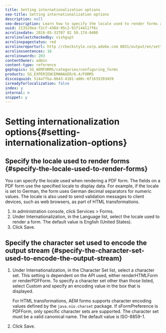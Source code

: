 ```yaml
---
title: Setting internationalization options
seo-title: Setting internationalization options
description: null
seo-description: Learn how to specify the locale used to render forms and how to specify the character set used to encode the output stream.
uuid: 213529ea-f2cf-438d-95c2-91f144117f6c
acrolinxdate: 2016-05-31T07 02 59.174-0400
acrolinxlastcheckedby: vishgupt
acrolinxpagestatus: red
acrolinxreporturl: http //checkstyle.corp.adobe.com 8031/output/en/setting_internationalization_options_admin_5e12de0b318c6865_2364_report.xml
acrolinxsentences: 16
acrolinxwords: 203
contentOwner: admin
content-type: reference
geptopics: SG_AEMFORMS/categories/configuring_forms
products: SG_EXPERIENCEMANAGER/6.4/FORMS
discoiquuid: 514affba-8643-4101-a00c-6f1635393459
isreadyforlocalization: false
index: y
internal: n
snippet: y
---
```


# Setting internationalization options{#setting-internationalization-options}

## Specify the locale used to render forms {#specify-the-locale-used-to-render-forms}

You can specify the locale used when rendering a PDF form. The fields on a PDF form use the specified locale to display data. For example, if the locale is set to German, the form uses German decimal separators for numeric values. The locale is also used to send validation messages to client devices, such as web browsers, as part of HTML transformations.

1. In administration console, click Services &gt; Forms.
1. Under Internationalization, in the Language list, select the locale used to render a form. The default value is English (United States).
1. Click Save.

## Specify the character set used to encode the output stream {#specify-the-character-set-used-to-encode-the-output-stream}

1. Under Internationalization, in the Character Set list, select a character set. This setting is dependent on the API used, either renderHTMLForm or renderPDFForm. To specify a character set other than those listed, select Custom and specify an encoding value in the box that is displayed.

   For HTML transformations, AEM forms supports character encoding values defined by the `java.nio.charset` package. If sFormPreference is PDFForm, only specific character sets are supported. The character set must be a valid canonical name. The default value is ISO-8859-1.

1. Click Save.

